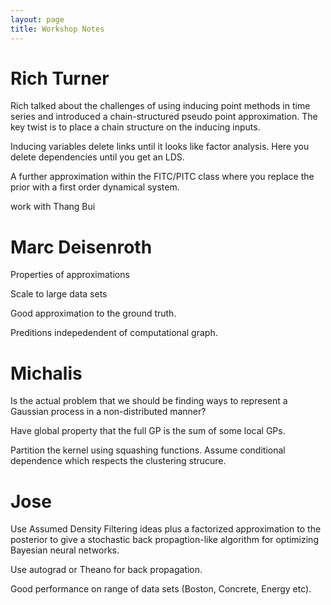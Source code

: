 ```yaml
---
layout: page
title: Workshop Notes
---
```


# Rich Turner

Rich talked about the challenges of using inducing point methods in time series and introduced a chain-structured pseudo point approximation. The key twist is to place a chain structure on the inducing inputs.

Inducing variables delete links until it looks like factor analysis. Here you delete dependencies until you get an LDS.

A further approximation within the FITC/PITC class where you replace the prior with a first order dynamical system.


work with Thang Bui

# Marc Deisenroth

Properties of approximations

Scale to large data sets

Good approximation to the ground truth.

Preditions indepedendent of computational graph.

# Michalis

Is the actual problem that we should be finding ways to represent a Gaussian process in a non-distributed manner?

Have global property that the full GP is the sum of some local GPs.

Partition the kernel using squashing functions. Assume conditional dependence which respects the clustering strucure. 

# Jose

Use Assumed Density Filtering ideas plus a factorized approximation to the posterior to give a stochastic back propagtion-like algorithm for optimizing Bayesian neural networks.

Use autograd or Theano for back propagation.

Good performance on range of data sets (Boston, Concrete, Energy etc).